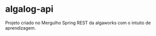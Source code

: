 # algalog-api

<p>Projeto criado no Mergulho Spring REST da algaworks com o intuito de aprendizagem.</p>
